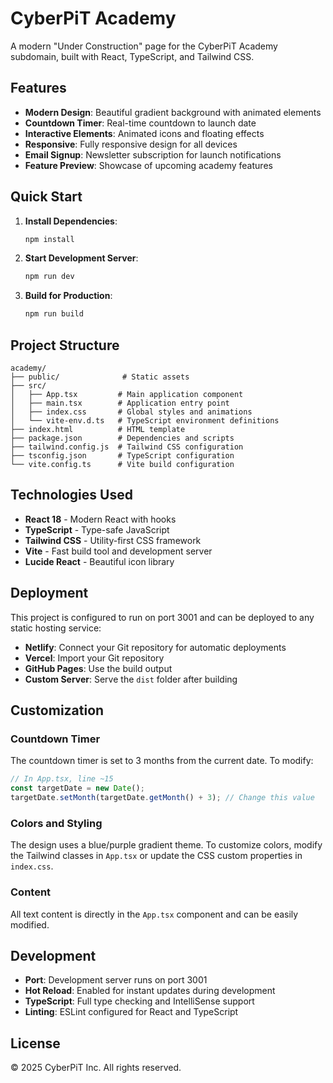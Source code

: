 # CyberPiT Academy

A modern "Under Construction" page for the CyberPiT Academy subdomain, built with React, TypeScript, and Tailwind CSS.

## Features

- **Modern Design**: Beautiful gradient background with animated elements
- **Countdown Timer**: Real-time countdown to launch date
- **Interactive Elements**: Animated icons and floating effects
- **Responsive**: Fully responsive design for all devices
- **Email Signup**: Newsletter subscription for launch notifications
- **Feature Preview**: Showcase of upcoming academy features

## Quick Start

1. **Install Dependencies**:
   ```bash
   npm install
   ```

2. **Start Development Server**:
   ```bash
   npm run dev
   ```

3. **Build for Production**:
   ```bash
   npm run build
   ```

## Project Structure

```
academy/
├── public/              # Static assets
├── src/
│   ├── App.tsx         # Main application component
│   ├── main.tsx        # Application entry point
│   ├── index.css       # Global styles and animations
│   └── vite-env.d.ts   # TypeScript environment definitions
├── index.html          # HTML template
├── package.json        # Dependencies and scripts
├── tailwind.config.js  # Tailwind CSS configuration
├── tsconfig.json       # TypeScript configuration
└── vite.config.ts      # Vite build configuration
```

## Technologies Used

- **React 18** - Modern React with hooks
- **TypeScript** - Type-safe JavaScript
- **Tailwind CSS** - Utility-first CSS framework
- **Vite** - Fast build tool and development server
- **Lucide React** - Beautiful icon library

## Deployment

This project is configured to run on port 3001 and can be deployed to any static hosting service:

- **Netlify**: Connect your Git repository for automatic deployments
- **Vercel**: Import your Git repository
- **GitHub Pages**: Use the build output
- **Custom Server**: Serve the `dist` folder after building

## Customization

### Countdown Timer
The countdown timer is set to 3 months from the current date. To modify:

```typescript
// In App.tsx, line ~15
const targetDate = new Date();
targetDate.setMonth(targetDate.getMonth() + 3); // Change this value
```

### Colors and Styling
The design uses a blue/purple gradient theme. To customize colors, modify the Tailwind classes in `App.tsx` or update the CSS custom properties in `index.css`.

### Content
All text content is directly in the `App.tsx` component and can be easily modified.

## Development

- **Port**: Development server runs on port 3001
- **Hot Reload**: Enabled for instant updates during development
- **TypeScript**: Full type checking and IntelliSense support
- **Linting**: ESLint configured for React and TypeScript

## License

© 2025 CyberPiT Inc. All rights reserved.
